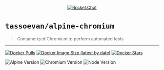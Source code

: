 <p align="center">
  <a href="https://rocket.chat" title="Rocket.Chat">
    <img src="https://github.com/RocketChat/Rocket.Chat.Artwork/raw/master/Logos/2020/png/logo-horizontal-red.png" alt="Rocket.Chat" />
  </a>
</p>

# `tassoevan/alpine-chromium`

> Containerized Chromium to perform automated tests

---

[![Docker Pulls](https://img.shields.io/docker/pulls/tassoevan/alpine-chromium.svg)](https://hub.docker.com/r/tassoevan/alpine-chromium/)
[![Docker Image Size (latest by date)](https://img.shields.io/docker/image-size/tassoevan/alpine-chromium)](https://hub.docker.com/r/tassoevan/alpine-chromium/)
[![Docker Stars](https://img.shields.io/docker/stars/tassoevan/alpine-chromium)](https://hub.docker.com/r/tassoevan/alpine-chromium/)

![Alpine Version](https://shields.io/badge/alpine-3.15.0-blue?style=flat)
![Chromium Version](https://shields.io/badge/chromium-93.0.4577.82-blue?style=flat)
![Node Version](https://shields.io/badge/node-v16.13.1-blue?style=flat)
